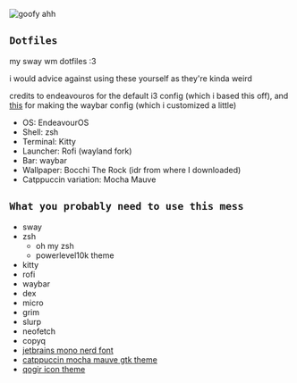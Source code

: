 ![goofy ahh](https://github.com/ophi4383/dotfiles/blob/main/screenie.png)

## `Dotfiles`
my sway wm dotfiles :3

i would advice against using these yourself as they're kinda weird

credits to endeavouros for the default i3 config (which i based this off), and [this](https://github.com/Pipshag/dotfiles_nord/) for making the waybar config (which i customized a little)
- OS: EndeavourOS
- Shell: zsh
- Terminal: Kitty
- Launcher: Rofi (wayland fork)
- Bar: waybar
- Wallpaper: Bocchi The Rock (idr from where I downloaded)
- Catppuccin variation: Mocha Mauve

## `What you probably need to use this mess`
- sway
- zsh
  - oh my zsh
  - powerlevel10k theme
- kitty
- rofi
- waybar
- dex
- micro
- grim
- slurp
- neofetch
- copyq
- [jetbrains mono nerd font](https://github.com/ryanoasis/nerd-fonts/raw/master/patched-fonts/JetBrainsMono/NoLigatures/Regular/complete/JetBrains%20Mono%20NL%20Nerd%20Font%20Complete%20Mono%20Regular.ttf)
- [catppuccin mocha mauve gtk theme](https://github.com/catppuccin/gtk)
- [qogir icon theme](https://github.com/vinceliuice/Qogir-theme)
